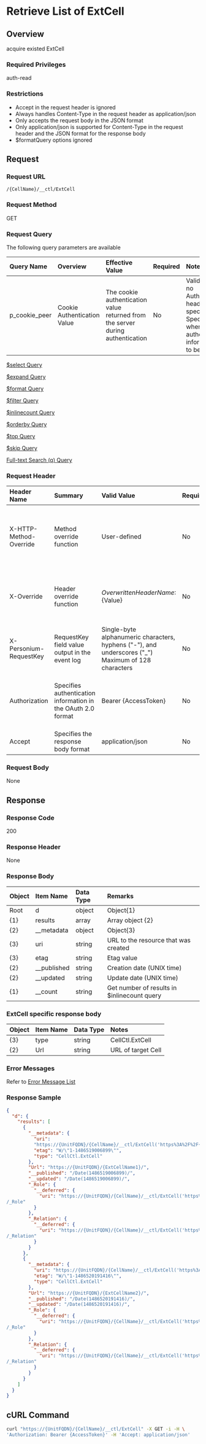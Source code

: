 # Retrieve List of ExtCell

## Overview

acquire existed ExtCell

### Required Privileges

auth-read

### Restrictions

* Accept in the request header is ignored
* Always handles Content-Type in the request header as application/json
* Only accepts the request body in the JSON format
* Only application/json is supported for Content-Type in the request header and the JSON format for the response body
* $formatQuery options ignored


## Request

### Request URL

```
/{CellName}/__ctl/ExtCell
```

### Request Method

GET

### Request Query

The following query parameters are available

|Query Name|Overview|Effective Value|Required|Notes|
|:--|:--|:--|:--|:--|
|p_cookie_peer|Cookie Authentication Value|The cookie authentication value returned from the server during authentication|No|Valid only if no Authorization header specified<br>Specify this when cookie authentication information is to be used|

[$select  Query](406_Select_Query.md)

[$expand  Query](405_Expand_Query.md)

[$format  Query](404_Format_Query.md)

[$filter  Query](403_Filter_Query.md)

[$inlinecount  Query](407_Inlinecount_Query.md)

[$orderby  Query](400_Orderby_Query.md)

[$top  Query](401_Top_Query.md)

[$skip  Query](402_Skip_Query.md)

[Full-text Search (q) Query](408_Full_Text_Search_Query.md)

### Request Header

|Header Name|Summary|Valid Value|Required|Remarks|
|:--|:--|:--|:--|:--|
|X-HTTP-Method-Override|Method override function|User-defined|No|If you specify this value when requesting with the POST method, the specified value will be used as a method.|
|X-Override|Header override function|${OverwrittenHeaderName}:${Value}|No|Overwrite normal HTTP header value. To overwrite multiple headers, specify multiple X-Override headers.|
|X-Personium-RequestKey|RequestKey field value output in the event log|Single-byte alphanumeric characters, hyphens ("-"), and underscores ("_")<br>Maximum of 128 characters|No|PCS-${UNIXtime} by default|
|Authorization|Specifies authentication information in the OAuth 2.0 format|Bearer {AccessToken}|No|* Authentication tokens are the tokens acquired using the Authentication Token Acquisition API|
|Accept|Specifies the response body format|application/json|No|[application/json] by default|

### Request Body

None


## Response

### Response Code

200

### Response Header

None

### Response Body

|Object|Item Name|Data Type|Remarks|
|:--|:--|:--|:--|
|Root|d|object|Object{1}|
|{1}|results|array|Array object {2}|
|{2}|__metadata|object|Object{3}|
|{3}|uri|string|URL to the resource that was created|
|{3}|etag|string|Etag value|
|{2}|__published|string|Creation date (UNIX time)|
|{2}|__updated|string|Update date (UNIX time)|
|{1}|__count|string|Get number of results in $inlinecount query|

### ExtCell specific response body

|Object|Item Name|Data Type|Notes|
|:--|:--|:--|:--|
|{3}|type|string|CellCtl.ExtCell|
|{2}|Url|string|URL of target Cell|

### Error Messages

Refer to [Error Message List](004_Error_Messages.md)

### Response Sample

```JSON
{
  "d": {
    "results": [
      {
        "__metadata": {
          "uri":
          "https://{UnitFQDN}/{CellName}/__ctl/ExtCell('https%3A%2F%2F{UnitFQDN}%2F{ExtCellName1}%2F')",
          "etag": "W/\"1-1486519006899\"",
          "type": "CellCtl.ExtCell"
        },
        "Url": "https://{UnitFQDN}/{ExtCellName1}/",
        "__published": "/Date(1486519006899)/",
        "__updated": "/Date(1486519006899)/",
        "_Role": {
          "__deferred": {
            "uri": "https://{UnitFQDN}/{CellName}/__ctl/ExtCell('https%3A%2F%2F{UnitFQDN}%2F{ExtCellName1}%2F')
/_Role"
          }
        },
        "_Relation": {
          "__deferred": {
            "uri": "https://{UnitFQDN}/{CellName}/__ctl/ExtCell('https%3A%2F%2F{UnitFQDN}%2F{ExtCellName1}%2F')
/_Relation"
          }
        }
      },
      {
        "__metadata": {
          "uri": "https://{UnitFQDN}/{CellName}/__ctl/ExtCell('https%3A%2F%2F{UnitFQDN}%2F{ExtCellName2}%2F')",
          "etag": "W/\"1-1486520191416\"",
          "type": "CellCtl.ExtCell"
        },
        "Url": "https://{UnitFQDN}/{ExtCellName2}/",
        "__published": "/Date(1486520191416)/",
        "__updated": "/Date(1486520191416)/",
        "_Role": {
          "__deferred": {
            "uri": "https://{UnitFQDN}/{CellName}/__ctl/ExtCell('https%3A%2F%2F{UnitFQDN}%2F{ExtCellName2}%2F')
/_Role"
          }
        },
        "_Relation": {
          "__deferred": {
            "uri": "https://{UnitFQDN}/{CellName}/__ctl/ExtCell('https%3A%2F%2F{UnitFQDN}%2F{ExtCellName2}%2F')
/_Relation"
          }
        }
      }
    ]
  }
}
```


## cURL Command

```sh
curl "https://{UnitFQDN}/{CellName}/__ctl/ExtCell" -X GET -i -H \
'Authorization: Bearer {AccessToken}' -H 'Accept: application/json'
```
